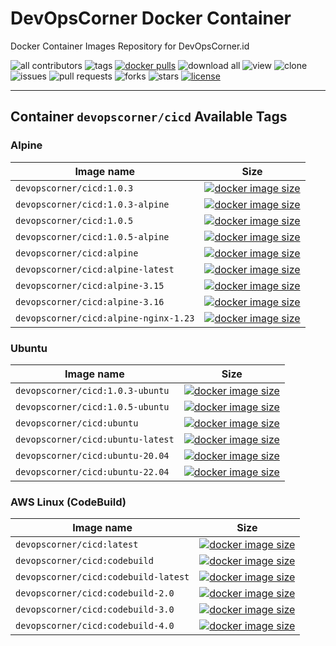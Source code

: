 # DevOpsCorner Docker Container

Docker Container Images Repository for DevOpsCorner.id

![all contributors](https://img.shields.io/github/contributors/devopscorner/devopscorner-container)
![tags](https://img.shields.io/github/v/tag/devopscorner/devopscorner-container?sort=semver)
[![docker pulls](https://img.shields.io/docker/pulls/devopscorner/cicd.svg)](https://hub.docker.com/r/devopscorner/cicd/)
![download all](https://img.shields.io/github/downloads/devopscorner/devopscorner-container/total.svg)
![view](https://views.whatilearened.today/views/github/devopscorner/devopscorner-container.svg)
![clone](https://img.shields.io/badge/dynamic/json?color=success&label=clone&query=count&url=https://github.com/devopscorner/devopscorner-container/blob/main/clone.json?raw=True&logo=github)
![issues](https://img.shields.io/github/issues/devopscorner/devopscorner-container)
![pull requests](https://img.shields.io/github/issues-pr/devopscorner/devopscorner-container)
![forks](https://img.shields.io/github/forks/devopscorner/devopscorner-container)
![stars](https://img.shields.io/github/stars/devopscorner/devopscorner-container)
[![license](https://img.shields.io/github/license/devopscorner/devopscorner-container)](https://img.shields.io/github/license/devopscorner/devopscorner-container)

---

## Container `devopscorner/cicd` Available Tags

### Alpine

| Image name | Size |
|------------|------|
| `devopscorner/cicd:1.0.3` | [![docker image size](https://img.shields.io/docker/image-size/devopscorner/cicd/1.0.3.svg?label=Image%20size&logo=docker)](https://hub.docker.com/repository/docker/devopscorner/cicd/tags?page=1&ordering=last_updated&name=1.0.3) |
| `devopscorner/cicd:1.0.3-alpine` | [![docker image size](https://img.shields.io/docker/image-size/devopscorner/cicd/1.0.3-alpine.svg?label=Image%20size&logo=docker)](https://hub.docker.com/repository/docker/devopscorner/cicd/tags?page=1&ordering=last_updated&name=1.0.3-alpine) |
| `devopscorner/cicd:1.0.5` | [![docker image size](https://img.shields.io/docker/image-size/devopscorner/cicd/1.0.5.svg?label=Image%20size&logo=docker)](https://hub.docker.com/repository/docker/devopscorner/cicd/tags?page=1&ordering=last_updated&name=1.0.5) |
| `devopscorner/cicd:1.0.5-alpine` | [![docker image size](https://img.shields.io/docker/image-size/devopscorner/cicd/1.0.5-alpine.svg?label=Image%20size&logo=docker)](https://hub.docker.com/repository/docker/devopscorner/cicd/tags?page=1&ordering=last_updated&name=1.0.5-alpine) |
| `devopscorner/cicd:alpine` | [![docker image size](https://img.shields.io/docker/image-size/devopscorner/cicd/alpine.svg?label=Image%20size&logo=docker)](https://hub.docker.com/repository/docker/devopscorner/cicd/tags?page=1&ordering=last_updated&name=alpine) |
| `devopscorner/cicd:alpine-latest` | [![docker image size](https://img.shields.io/docker/image-size/devopscorner/cicd/alpine-latest.svg?label=Image%20size&logo=docker)](https://hub.docker.com/repository/docker/devopscorner/cicd/tags?page=1&ordering=last_updated&name=alpine-latest) |
| `devopscorner/cicd:alpine-3.15` | [![docker image size](https://img.shields.io/docker/image-size/devopscorner/cicd/alpine-3.15.svg?label=Image%20size&logo=docker)](https://hub.docker.com/repository/docker/devopscorner/cicd/tags?page=1&ordering=last_updated&name=alpine-3.15) |
| `devopscorner/cicd:alpine-3.16` | [![docker image size](https://img.shields.io/docker/image-size/devopscorner/cicd/alpine-3.16.svg?label=Image%20size&logo=docker)](https://hub.docker.com/repository/docker/devopscorner/cicd/tags?page=1&ordering=last_updated&name=alpine-3.16) |
| `devopscorner/cicd:alpine-nginx-1.23` | [![docker image size](https://img.shields.io/docker/image-size/devopscorner/cicd/alpine-nginx-1.23.svg?label=Image%20size&logo=docker)](https://hub.docker.com/repository/docker/devopscorner/cicd/tags?page=1&ordering=last_updated&name=alpine-nginx-1.23) |

### Ubuntu

| Image name | Size |
|------------|------|
| `devopscorner/cicd:1.0.3-ubuntu` | [![docker image size](https://img.shields.io/docker/image-size/devopscorner/cicd/1.0.3-ubuntu.svg?label=Image%20size&logo=docker)](https://hub.docker.com/repository/docker/devopscorner/cicd/tags?page=1&ordering=last_updated&name=1.0.3-ubuntu) |
| `devopscorner/cicd:1.0.5-ubuntu` | [![docker image size](https://img.shields.io/docker/image-size/devopscorner/cicd/1.0.5-ubuntu.svg?label=Image%20size&logo=docker)](https://hub.docker.com/repository/docker/devopscorner/cicd/tags?page=1&ordering=last_updated&name=1.0.5-ubuntu) |
| `devopscorner/cicd:ubuntu` | [![docker image size](https://img.shields.io/docker/image-size/devopscorner/cicd/ubuntu.svg?label=Image%20size&logo=docker)](https://hub.docker.com/repository/docker/devopscorner/cicd/tags?page=1&ordering=last_updated&name=ubuntu) |
| `devopscorner/cicd:ubuntu-latest` | [![docker image size](https://img.shields.io/docker/image-size/devopscorner/cicd/ubuntu-latest.svg?label=Image%20size&logo=docker)](https://hub.docker.com/repository/docker/devopscorner/cicd/tags?page=1&ordering=last_updated&name=ubuntu-latest) |
| `devopscorner/cicd:ubuntu-20.04` | [![docker image size](https://img.shields.io/docker/image-size/devopscorner/cicd/ubuntu-20.04.svg?label=Image%20size&logo=docker)](https://hub.docker.com/repository/docker/devopscorner/cicd/tags?page=1&ordering=last_updated&name=ubuntu-20.04) |
| `devopscorner/cicd:ubuntu-22.04` | [![docker image size](https://img.shields.io/docker/image-size/devopscorner/cicd/ubuntu-22.04.svg?label=Image%20size&logo=docker)](https://hub.docker.com/repository/docker/devopscorner/cicd/tags?page=1&ordering=last_updated&name=ubuntu-22.04) |

### AWS Linux (CodeBuild)

| Image name | Size |
|------------|------|
| `devopscorner/cicd:latest`           | [![docker image size](https://img.shields.io/docker/image-size/devopscorner/cicd/latest.svg?label=Image%20size&logo=docker)](https://hub.docker.com/repository/docker/devopscorner/cicd/tags?page=1&ordering=last_updated&name=latest) |
| `devopscorner/cicd:codebuild`        | [![docker image size](https://img.shields.io/docker/image-size/devopscorner/cicd/codebuild.svg?label=Image%20size&logo=docker)](https://hub.docker.com/repository/docker/devopscorner/cicd/tags?page=1&ordering=last_updated&name=codebuild) |
| `devopscorner/cicd:codebuild-latest` | [![docker image size](https://img.shields.io/docker/image-size/devopscorner/cicd/codebuild-latest.svg?label=Image%20size&logo=docker)](https://hub.docker.com/repository/docker/devopscorner/cicd/tags?page=1&ordering=last_updated&name=codebuild-latest) |
| `devopscorner/cicd:codebuild-2.0`    | [![docker image size](https://img.shields.io/docker/image-size/devopscorner/cicd/codebuild-2.0.svg?label=Image%20size&logo=docker)](https://hub.docker.com/repository/docker/devopscorner/cicd/tags?page=1&ordering=last_updated&name=codebuild-2.0) |
| `devopscorner/cicd:codebuild-3.0`    | [![docker image size](https://img.shields.io/docker/image-size/devopscorner/cicd/codebuild-3.0.svg?label=Image%20size&logo=docker)](https://hub.docker.com/repository/docker/devopscorner/cicd/tags?page=1&ordering=last_updated&name=codebuild-3.0) |
| `devopscorner/cicd:codebuild-4.0`    | [![docker image size](https://img.shields.io/docker/image-size/devopscorner/cicd/codebuild-4.0.svg?label=Image%20size&logo=docker)](https://hub.docker.com/repository/docker/devopscorner/cicd/tags?page=1&ordering=last_updated&name=codebuild-4.0) |
